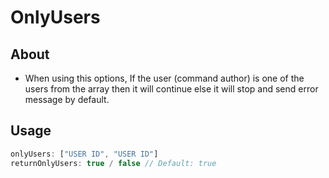 # **OnlyUsers**
## **About**
* When using this options, If the user (command author) is one of the users from the array then it will continue else it will stop and send error message by default.
## **Usage**
```js
onlyUsers: ["USER ID", "USER ID"]
returnOnlyUsers: true / false // Default: true
```